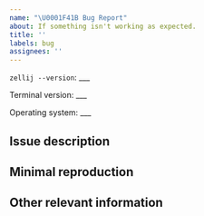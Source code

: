 ```yaml
---
name: "\U0001F41B Bug Report"
about: If something isn't working as expected.
title: ''
labels: bug
assignees: ''
---
```


`zellij --version`: ___

Terminal version: ___

Operating system: ___

## Issue description

## Minimal reproduction

## Other relevant information
